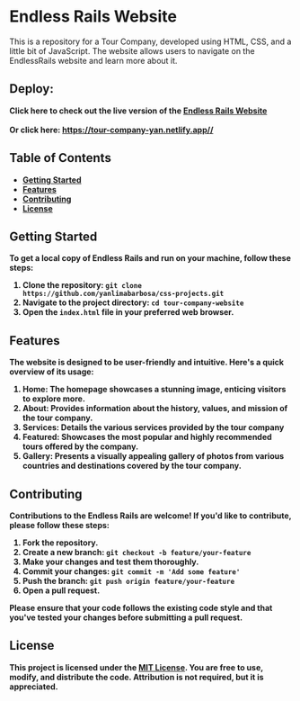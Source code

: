 # Endless Rails Website

This is a repository for a Tour Company, developed using HTML, CSS, and a little bit of JavaScript. The website allows users to navigate on the EndlessRails website and learn more about it.

## Deploy:

<b> Click here to check out the live version of the [Endless Rails Website](https://tour-company-yan.netlify.app/) <br><br> <span> Or click here: https://tour-company-yan.netlify.app//<span/> <b/>

## Table of Contents

- [Getting Started](#getting-started)
- [Features](#features)
- [Contributing](#contributing)
- [License](#license)

## Getting Started

To get a local copy of Endless Rails and run on your machine, follow these steps:

1. Clone the repository: `git clone https://github.com/yanlimabarbosa/css-projects.git`
2. Navigate to the project directory: `cd tour-company-website`
3. Open the `index.html` file in your preferred web browser.

## Features

The website is designed to be user-friendly and intuitive. Here's a quick overview of its usage:

1. **Home**: The homepage showcases a stunning image, enticing visitors to explore more.
2. **About**: Provides information about the history, values, and mission of the tour company.
3. **Services**: Details the various services provided by the tour company
4. **Featured**: Showcases the most popular and highly recommended tours offered by the company.
5. **Gallery**: Presents a visually appealing gallery of photos from various countries and destinations covered by the tour company.

## Contributing

Contributions to the Endless Rails are welcome! If you'd like to contribute, please follow these steps:

1. Fork the repository.
2. Create a new branch: `git checkout -b feature/your-feature`
3. Make your changes and test them thoroughly.
4. Commit your changes: `git commit -m 'Add some feature'`
5. Push the branch: `git push origin feature/your-feature`
6. Open a pull request.

Please ensure that your code follows the existing code style and that you've tested your changes before submitting a pull request.

## License

This project is licensed under the [MIT License](LICENSE). You are free to use, modify, and distribute the code. Attribution is not required, but it is appreciated.
